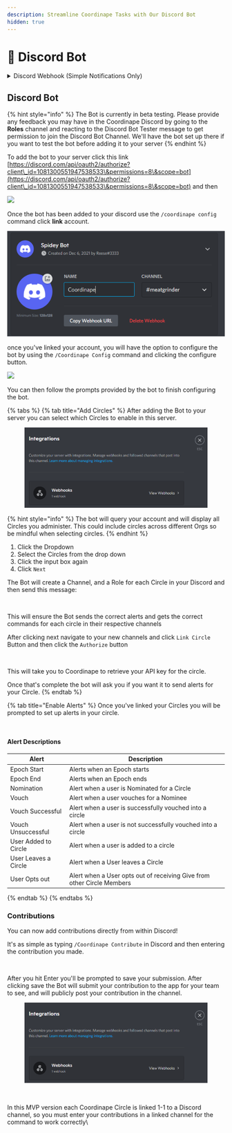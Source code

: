 ```yaml
---
description: Streamline Coordinape Tasks with Our Discord Bot
hidden: true
---
```


# 🤖 Discord Bot

<details>

<summary>Discord Webhook (Simple Notifications Only)</summary>

### What can the Discord Webhook do?

* Caesar can let your discord know when a users has opted out of a current epoch, and how much give was refunded.

<img src="../../images/Bot Opted Out.jpg" alt="" data-size="original">

* Inform users that an epoch is active

<img src="../../images/Bot Comment (1).jpg" alt="" data-size="original">

* Let users know when the epoch ends

### How to add "Caesar" the discord bot to your teams Discord Channel

1. Click **Edit Channel** on the channel where you want Coordinape notifications to appear. ![](<../../images/Edit Channel.jpg>)
2. Go to I**ntegrations** -> **View Webhook**
3. ![](<../../images/Integrations (1).jpg>)\
   <img src="../../.gitbook/assets/image (12) (2).png" alt="" data-size="original">\\
4. Create **New Webhook** and **Name it** "Coordinape" _(Naming isn't required but it will help your users know where the notifications are coming from)_ click on **Copy Webhook URL**![](<../../images/New Webhook.jpg>)\
   ![](<../../.gitbook/assets/image (3) (1) (2).png>)

4\. Go to Coordinape Circle where you're an Admin and click the **Admin Tab** and scroll to the Integration section and click Edit Webhook

<img src="../../.gitbook/assets/image (57).png" alt="" data-size="original">

5\. **Paste the webhook url** from the Discord bot into text field and **click save**&#x20;

#### BOOM! You now have Caesar helping you keep track of active Epochs, giving you a heads up when users make allocations, and letting you know if a user opts out. We'll be adding features to the bot over time, but in the meantime we hope you enjoy this functionality!

If you appreciate this make sure to let Zashton know!

_You may need to enter developer mode in discord to add the bot_

</details>

## Discord Bot

{% hint style="info" %}
The Bot is currently in beta testing. Please provide any feedback you may have in the Coordinape Discord by going to the **Roles** channel and reacting to the Discord Bot Tester message to get permission to join the Discord Bot Channel. We'll have the bot set up there if you want to test the bot before adding it to your server
{% endhint %}

To add the bot to your server click this link [https://discord.com/api/oauth2/authorize?client\_id=1081300551947538533\&permissions=8\&scope=bot](https://discord.com/api/oauth2/authorize?client\_id=1081300551947538533\&permissions=8\&scope=bot)  and then&#x20;

![](<../../.gitbook/assets/image (6).png>)

Once the bot has been added to your discord use the `/coordinape config` command click **link** account.&#x20;

![](<../../.gitbook/assets/image (3).png>)

once you've linked your account, you will have the option to configure the bot by using the `/Coordinape Config` command and clicking the configure button.

![](<../../.gitbook/assets/image (7).png>)

You can then follow the prompts provided by the bot to finish configuring the bot.&#x20;

{% tabs %}
{% tab title="Add Circles" %}
After adding the Bot to your server you can select which Circles to enable in this server.&#x20;

<figure><img src="../../.gitbook/assets/image (2).png" alt=""><figcaption></figcaption></figure>

{% hint style="info" %}
The bot will query your account and will display all Circles you administer. This could include circles across different Orgs so be mindful when selecting circles.
{% endhint %}

1. Click the Dropdown
2. Select the Circles from the drop down
3. Click the input box again
4. Click `Next`

The Bot will create a Channel, and a Role for each Circle in your Discord and then send this message:&#x20;

<figure><img src="../../.gitbook/assets/image (1) (8).png" alt=""><figcaption></figcaption></figure>

This will ensure the Bot sends the correct alerts and gets the correct commands for each circle in their respective channels

After clicking next navigate to your new channels and click `Link Circle` Button and then click the `Authorize` button

<figure><img src="../../.gitbook/assets/image (72).png" alt=""><figcaption></figcaption></figure>

This will take you to Coordinape to retrieve your API key for the circle.&#x20;

Once that's complete the bot will ask you if you want it to send alerts for your Circle.&#x20;
{% endtab %}

{% tab title="Enable Alerts" %}
Once you've linked your Circles you will be prompted to set up alerts in your circle. &#x20;

<figure><img src="../../.gitbook/assets/image (4).png" alt=""><figcaption></figcaption></figure>

#### Alert Descriptions

| Alert                | Description                                                            |
| -------------------- | ---------------------------------------------------------------------- |
| Epoch Start          | Alerts when an Epoch starts                                            |
| Epoch End            | Alerts when an Epoch ends                                              |
| Nomination           | Alert when a user is Nominated for a Circle                            |
| Vouch                | Alert when a user vouches for a Nominee                                |
| Vouch Successful     | Alert when a user is successfully vouched into a circle                |
| Vouch Unsuccessful   | Alert when a user is not successfully vouched into a circle            |
| User Added to Circle | Alert when a user is added to a circle                                 |
| User Leaves a Circle | Alert when a User leaves a Circle                                      |
| User Opts out        | Alert when a User opts out of receiving Give from other Circle Members |
{% endtab %}
{% endtabs %}

### Contributions

You can now add contributions directly from within Discord!&#x20;

It's as simple as typing `/Coordinape Contribute` in Discord and then entering the contribution you made.&#x20;

<figure><img src="../../.gitbook/assets/image (71).png" alt=""><figcaption></figcaption></figure>

After you hit Enter you'll be prompted to save your submission. After clicking save the Bot will submit your contribution to the app for your team to see, and will publicly post your contribution in the channel.&#x20;

<figure><img src="../../.gitbook/assets/image (1).png" alt=""><figcaption></figcaption></figure>

<figure><img src="../../.gitbook/assets/image.png" alt=""><figcaption></figcaption></figure>

In this MVP version each Coordinape Circle is linked 1-1 to a Discord channel, so you must enter your contributions in a linked channel for the command to work correctly\

